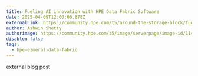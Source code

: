 ```yaml
---
title: Fueling AI innovation with HPE Data Fabric Software
date: 2025-04-09T12:00:06.878Z
externalLink: https://community.hpe.com/t5/around-the-storage-block/fueling-ai-innovation-with-hpe-data-fabric-software/ba-p/7236660
author: Ashwin Shetty
authorimage: https://community.hpe.com/t5/image/serverpage/image-id/114752iC571D095BABC317D/image-dimensions/120x120/image-coordinates/0%2C277%2C1252%2C1529?v=v2
disable: false
tags:
  - hpe-ezmeral-data-fabric
---
```

external blog post